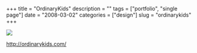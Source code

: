 +++
title = "OrdinaryKids"
description = ""
tags = ["portfolio", "single page"]
date = "2008-03-02"
categories = ["design"]
slug = "ordinarykids"
+++


 

  <div id="screens-thumbs" class="clearfix">
    <div class="txt-center" id="design-submission"><a href="http://ordinarykids.com/"><img id='bluga-thumbnail-845' class='bluga-thumbnail large' src='http://media.konigi.com/bluga/
wt47f2790c7751f_0.jpg'/></a></div>  
  </div>   
<p><a href="http://ordinarykids.com/">http://ordinarykids.com/</a></p>





